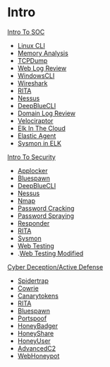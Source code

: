 # Intro
[Intro To SOC]()

  - [Linux CLI](Tools/IntroClass/LinuxCLI/LinuxCLI.md)
  - [Memory Analysis](Tools/IntroClass/Memory/MemoryAnalysis.md)
  - [TCPDump](Tools/IntroClass/TCPDump/TCPDump.md)
  - [Web Log Review](Tools/IntroClass/WebLogReview/WebLogReview.md)
  - [WindowsCLI](Tools/IntroClass/WindowsCLI/WindowsCLI.md)
  - [Wireshark](Tools/IntroClass/Wireshark/Wireshark.md)
  - [RITA](Tools/IntroClass/RITA/RITA.md)
  - [Nessus](Tools/IntroClass/nessus/Nessus.md)
  - [DeepBlueCLI](Tools/IntroClass/deepbluecli/DeepBlueCLI.md)
  - [Domain Log Review](Tools/IntroClass/DomainLogReview/DomainLogReview.md)
  - [Velociraptor](Tools/IntroClass/Velociraptor/Velociraptor.md)
  - [Elk In The Cloud](/IntroClassFiles/Tools/IntroClass/md/elk_in_the_cloud.md)
  - [Elastic Agent](/IntroClassFiles/Tools/IntroClass/md/elastic_agent.md)
  - [Sysmon in ELK](/IntroClassFiles/Tools/IntroClass/md/sysmon_logs.md)


[Intro To Security]()

 - [Applocker](Tools/IntroClass/AppLocker/AppLocker.md)
 - [Bluespawn](Tools/IntroClass/bluespawn/Bluespawn.md)
 - [DeepBlueCLI](Tools/IntroClass/deepbluecli/DeepBlueCLI.md)
 - [Nessus](Tools/IntroClass/nessus/Nessus.md)
 - [Nmap](Tools/IntroClass/Nmap/Nmap.md)
 - [Password Cracking](Tools/IntroClass/PasswordCracking/PasswordCracking.md)
 - [Password Spraying](Tools/IntroClass/PasswordSpray/PasswordSpray.md)
 - [Responder](Tools/IntroClass/Responder/Responder.md)
 - [RITA](Tools/IntroClass/RITA/RITA.md)
 - [Sysmon](Tools/IntroClass/Sysmon/Sysmon.md)
 - [Web Testing](Tools/IntroClass/WebTesting/WebTesting.md)
 - .[Web Testing Modified](Tools/IntroClass/WebTesting/WebTestingModified.md)

  
[Cyber Deception/Active Defense]()

  - [Spidertrap](Tools/IntroClass/Spidertrap.md)
  - [Cowrie](Tools/IntroClass/Cowrie.md)
  - [Canarytokens](Tools/IntroClass/canarytokens/Canarytokens.md)
  - [RITA](Tools/IntroClass/RITA/RITA.md)
  - [Bluespawn](Tools/IntroClass/bluespawn/Bluespawn.md)
  - [Portspoof](Tools/IntroClass/Portspoof.md)
  - [HoneyBadger](Tools/IntroClass/HoneyBadger.md)
  - [HoneyShare](Tools/IntroClass/honeyshare/HoneyShare.md)
  - [HoneyUser](Tools/IntroClass/honeyuser/honeyuser.md)
  - [AdvancedC2](Tools/IntroClass/pcap/AdvancedC2PCAPAnalysis.md)
  - [WebHoneypot](Tools/IntroClass/webhoneypot/webhoneypot.md)



